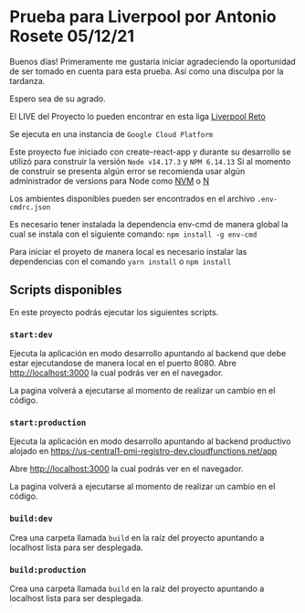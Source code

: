 # Prueba para Liverpool por Antonio Rosete 05/12/21

Buenos días! Primeramente me gustaría iniciar agradeciendo la oportunidad 
de ser tomado en cuenta para esta prueba. Así como una disculpa por la tardanza. 

Espero sea de su agrado.

El LIVE del Proyecto lo pueden encontrar en esta liga [Liverpool Reto](https://pmi-registro-dev.web.app/)

Se ejecuta en una instancia de `Google Cloud Platform`

Este proyecto fue iniciado con create-react-app y durante su desarrollo se utilizó para construir la versión `Node v14.17.3` y `NPM 6.14.13`
Si al momento de construir se presenta algún error se recomienda usar algún administrador de versions para Node como [NVM](https://github.com/nvm-sh/nvm/) o [N](https://www.npmjs.com/package/n)

Los ambientes disponibles pueden ser encontrados en el archivo `.env-cmdrc.json`

Es necesario tener instalada la dependencia env-cmd de manera global la cual se instala con el siguiente comando:  `npm install -g env-cmd`

Para iniciar el proyeto de manera local es necesario instalar las dependencias con el comando `yarn install` o `npm install`

## Scripts disponibles

En este proyecto podrás ejecutar los siguientes scripts.

### `start:dev`

Ejecuta la aplicación en modo desarrollo apuntando al backend que debe estar ejecutandose de manera local en el puerto 8080.
Abre [http://localhost:3000](http://localhost:3000) la cual podrás ver en el navegador.

La pagina volverá a ejecutarse al momento de realizar un cambio en el código. 

### `start:production`

Ejecuta la aplicación en modo desarrollo apuntando al backend productivo alojado en [https://us-central1-pmi-registro-dev.cloudfunctions.net/app
](https://us-central1-pmi-registro-dev.cloudfunctions.net/app)

Abre [http://localhost:3000](http://localhost:3000) la cual podrás ver en el navegador.

La pagina volverá a ejecutarse al momento de realizar un cambio en el código.

### `build:dev`

Crea una carpeta llamada `build` en la raíz del proyecto apuntando a localhost lista para ser desplegada.

### `build:production`

Crea una carpeta llamada `build` en la raíz del proyecto apuntando a localhost lista para ser desplegada.
